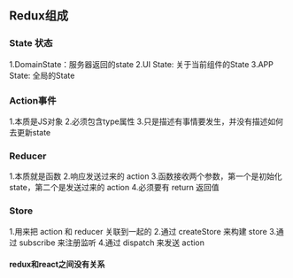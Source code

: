 ## Redux组成

### State 状态
1.DomainState：服务器返回的state
2.UI State: 关于当前组件的State
3.APP State: 全局的State

### Action事件
1.本质是JS对象
2.必须包含type属性
3.只是描述有事情要发生，并没有描述如何去更新state

### Reducer
1.本质就是函数
2.响应发送过来的 action
3.函数接收两个参数，第一个是初始化 state，第二个是发送过来的 action
4.必须要有 return 返回值

### Store
1.用来把 action 和 reducer 关联到一起的
2.通过 createStore 来构建 store
3.通过 subscribe 来注册监听
4.通过 dispatch 来发送 action

#### redux和react之间没有关系
